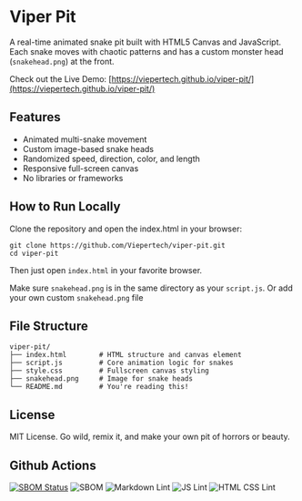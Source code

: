 # Viper Pit

A real-time animated snake pit built with HTML5 Canvas and JavaScript. Each snake moves with chaotic patterns and has a custom monster head (`snakehead.png`) at the front.

Check out the Live Demo: [https://viepertech.github.io/viper-pit/](https://viepertech.github.io/viper-pit/)

## Features

- Animated multi-snake movement
- Custom image-based snake heads
- Randomized speed, direction, color, and length
- Responsive full-screen canvas
- No libraries or frameworks

## How to Run Locally
Clone the repository and open the index.html in your browser:

```
git clone https://github.com/Viepertech/viper-pit.git
cd viper-pit
```

Then just open `index.html` in your favorite browser.

Make sure `snakehead.png` is in the same directory as your `script.js`. Or add your own custom `snakehead.png` file

## File Structure

```
viper-pit/
├── index.html        # HTML structure and canvas element
├── script.js         # Core animation logic for snakes
├── style.css         # Fullscreen canvas styling
├── snakehead.png     # Image for snake heads
└── README.md         # You're reading this!
```

## License

MIT License. Go wild, remix it, and make your own pit of horrors or beauty.

## Github Actions
[![SBOM Status](https://img.shields.io/badge/SBOM-Generated-brightgreen)](https://github.com/Viepertech/viper-pit/actions)
![SBOM](https://github.com/Viepertech/viper-pit/actions/workflows/sbom.yml/badge.svg)
![Markdown Lint](https://github.com/Viepertech/viper-pit/actions/workflows/lint-markdown.yml/badge.svg)
![JS Lint](https://github.com/Viepertech/viper-pit/actions/workflows/lint-js.yml/badge.svg)
![HTML CSS Lint](https://github.com/Viepertech/viper-pit/actions/workflows/lint-html-css.yml/badge.svg)
   

